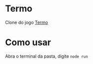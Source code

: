 # Termo
Clone do jogo [Termo](https://term.ooo/)

# Como usar
Abra o terminal da pasta, digite `node run`
